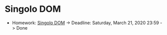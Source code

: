 # Singolo DOM

- Homework: [Singolo DOM](https://BertFrontEnd.github.io/singolo/index.html) -> Deadline: Saturday, March 21, 2020 23:59 -> Done

